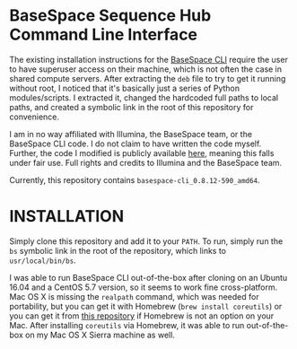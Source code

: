 # BaseSpace Sequence Hub Command Line Interface
The existing installation instructions for the [BaseSpace CLI](https://help.basespace.illumina.com/articles/descriptive/basespace-cli/#Installation) require the user to have superuser access on their machine, which is not often the case in shared compute servers. After extracting the `deb` file to try to get it running without root, I noticed that it's basically just a series of Python modules/scripts. I extracted it, changed the hardcoded full paths to local paths, and created a symbolic link in the root of this repository for convenience.

I am in no way affiliated with Illumina, the BaseSpace team, or the BaseSpace CLI code. I do not claim to have written the code myself. Further, the code I modified is publicly available [here](https://basespace.bintray.com/BaseSpaceCLI-DEB/), meaning this falls under fair use. Full rights and credits to Illumina and the BaseSpace team.

Currently, this repository contains `basespace-cli_0.8.12-590_amd64`.

# INSTALLATION
Simply clone this repository and add it to your `PATH`. To run, simply run the `bs` symbolic link in the root of the repository, which links to `usr/local/bin/bs`.

I was able to run BaseSpace CLI out-of-the-box after cloning on an Ubuntu 16.04 and a CentOS 5.7 version, so it seems to work fine cross-platform. Mac OS X is missing the `realpath` command, which was needed for portability, but you can get it with Homebrew (`brew install coreutils`) or you can get it from [this repository](https://github.com/harto/realpath-osx) if Homebrew is not an option on your Mac. After installing `coreutils` via Homebrew, it was able to run out-of-the-box on my Mac OS X Sierra machine as well.

